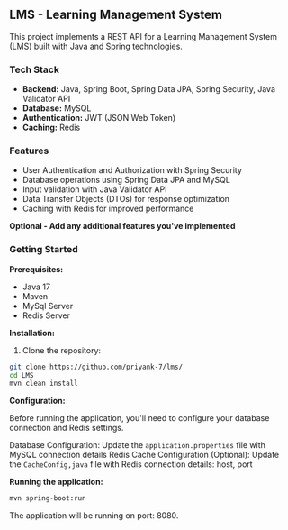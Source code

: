 ## LMS - Learning Management System

This project implements a REST API for a Learning Management System (LMS) built with Java and Spring technologies.

### Tech Stack

* **Backend:** Java, Spring Boot, Spring Data JPA, Spring Security, Java Validator API
* **Database:** MySQL
* **Authentication:** JWT (JSON Web Token)
* **Caching:** Redis

### Features

* User Authentication and Authorization with Spring Security
* Database operations using Spring Data JPA and MySQL
* Input validation with Java Validator API
* Data Transfer Objects (DTOs) for response optimization
* Caching with Redis for improved performance

**Optional - Add any additional features you've implemented**

### Getting Started

**Prerequisites:**

* Java 17
* Maven
* MySql Server
* Redis Server

**Installation:**

1. Clone the repository:

```bash
git clone https://github.com/priyank-7/lms/
cd LMS
mvn clean install
```

**Configuration:**

Before running the application, you'll need to configure your database connection and Redis settings.

Database Configuration: Update the <code>application.properties</code> file with MySQL connection details
Redis Cache Configuration (Optional): Update the <code>CacheConfig,java</code> file with Redis connection details: host, port

**Running the application:**

```bash
mvn spring-boot:run
```
The application will be running on port: 8080.
